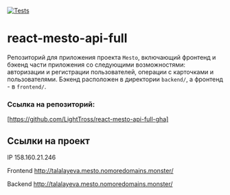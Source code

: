[![Tests](https://github.com/yandex-praktikum/react-mesto-api-full-gha/actions/workflows/tests.yml/badge.svg)](https://github.com/yandex-praktikum/react-mesto-api-full-gha/actions/workflows/tests.yml)

# react-mesto-api-full
Репозиторий для приложения проекта `Mesto`, включающий фронтенд и бэкенд части приложения со следующими возможностями: авторизации и регистрации пользователей, операции с карточками и пользователями. Бэкенд расположен в директории `backend/`, а фронтенд - в `frontend/`. 

### Ссылка на репозиторий:
[https://github.com/LightTross/react-mesto-api-full-gha]

## Ссылки на проект

IP 158.160.21.246

Frontend http://talalayeva.mesto.nomoredomains.monster/

Backend http://talalayeva.mesto.nomoredomains.monster/
